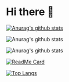 # Hi there 👋


[![Anurag's github stats](https://github-readme-stats.vercel.app/api?username=sunrinint)](https://github.com/anuraghazra/github-readme-stats)


![Anurag's github stats](https://github-readme-stats.vercel.app/api?username=sunrinint&show_icons=true&theme=radical)


![Anurag's github stats](https://github-readme-stats.vercel.app/api?username=sunrinint&show_icons=true&theme=tokyonight)


[![ReadMe Card](https://github-readme-stats.vercel.app/api/pin/?username=sunrinint&repo=DigitalContents2020-03)](https://github.com/sunrinint/DigitalContents2020-03)

[![Top Langs](https://github-readme-stats.vercel.app/api/top-langs/?username=sunrinint&langs_count=10&layout=compact)](https://github.com/anuraghazra/github-readme-stats)



